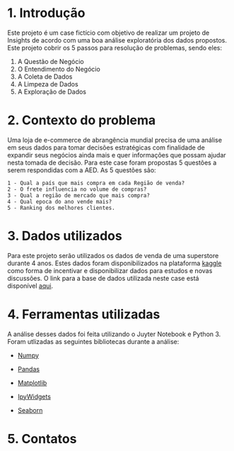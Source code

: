# 1. Introdução
Este projeto é um case fictício com objetivo de realizar um projeto de Insights de acordo com uma boa análise exploratória dos dados propostos. Este projeto cobrir os 5 passos para resolução de problemas, sendo eles:

1. A Questão de Negócio
2. O Entendimento do Negócio
3. A Coleta de Dados
4. A Limpeza de Dados
5. A Exploração de Dados

# 2. Contexto do problema

Uma loja de e-commerce de abrangência mundial precisa de uma análise em seus dados para tomar decisões estratégicas com finalidade de expandir seus negócios ainda mais e quer informações que possam ajudar nesta tomada de decisão.
Para este case foram propostas 5 questões a serem respondidas com a AED. As 5 questões são:

    1 - Qual a país que mais compra em cada Região de venda?
    2 - O frete influencia no volume de compras?
    3 - Qual a região de mercado que mais compra?
    4 - Qual epoca do ano vende mais?
    5 - Ranking dos melhores clientes.
 
# 3. Dados utilizados
 Para este projeto serão utilizados os dados de venda de uma superstore durante 4 anos. Estes dados foram disponibilizados na plataforma [kaggle](https://www.kaggle.com/) como forma de incentivar e disponibilizar dados para estudos e novas discussões.
O link para a base de dados utilizada neste case está disponível [aqui](https://www.kaggle.com/jr2ngb/superstore-data).

# 4. Ferramentas utilizadas

A análise desses dados foi feita utilizando o Juyter Notebook e Python 3. Foram utlizadas as seguintes bibliotecas durante a análise:

- [Numpy](https://numpy.org/)

- [Pandas](https://pandas.pydata.org/)

- [Matplotlib](https://matplotlib.org/)

- [IpyWidgets](https://ipywidgets.readthedocs.io/en/latest/)

- [Seaborn](https://seaborn.pydata.org/)

# 5. Contatos

